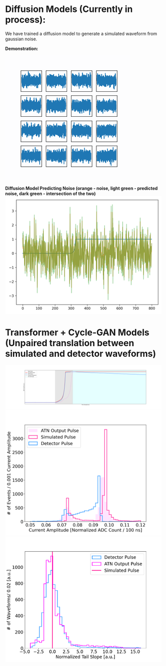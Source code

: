 # Diffusion Models (Currently in process):
We have trained a diffusion model to generate a simulated waveform from gaussian noise.

**Demonstration:**

![Alt text](16_generating_from_noise.gif)

**Diffusion Model Predicting Noise (orange - noise, light green - predicted noise, dark green - intersection of the two)**
![Alt text](16_denoised_train_data.png)

# Transformer + Cycle-GAN Models (Unpaired translation between simulated and detector waveforms)
![Alt text](Eugi/Eugi_ATN.png)
![Alt text](Eugi/Eugi_current_amp.png)
![Alt text](Eugi/Eugi_tailslope.png)
